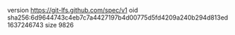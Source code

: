 version https://git-lfs.github.com/spec/v1
oid sha256:6d9644743c4eb7c7a4427197b4d00775d5fd4209a240b294d813ed1637246743
size 9826
